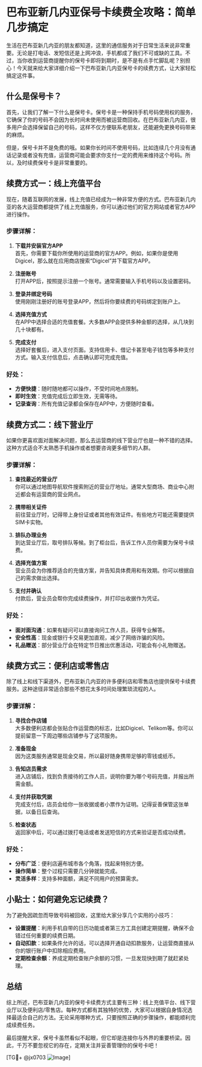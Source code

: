 # 巴布亚新几内亚保号卡续费全攻略：简单几步搞定

生活在巴布亚新几内亚的朋友都知道，这里的通信服务对于日常生活来说非常重要。无论是打电话、发短信还是上网冲浪，手机都成了我们不可或缺的工具。不过，当你收到运营商提醒你的保号卡即将到期时，是不是有点手忙脚乱呢？别担心！今天就来给大家详细介绍一下巴布亚新几内亚保号卡的续费方式，让大家轻松搞定这件事。

## 什么是保号卡？

首先，让我们了解一下什么是保号卡。保号卡是一种保持手机号码使用权的服务，它确保了你的号码不会因为长时间未使用而被运营商回收。在巴布亚新几内亚，很多用户会选择保留自己的号码，这样不仅方便联系老朋友，还能避免更换号码带来的麻烦。

但是，保号卡并不是免费的哦。如果你长时间不使用号码，比如连续几个月没有通话记录或者没有充值，运营商可能会要求你支付一定的费用来维持这个号码。所以，及时续费保号卡是非常重要的。

## 续费方式一：线上充值平台

现在，随着互联网的发展，线上充值已经成为一种非常方便的方式。巴布亚新几内亚的各大运营商都提供了线上充值服务，你可以通过他们的官方网站或者官方APP进行操作。

### 步骤详解：

1. **下载并安装官方APP**  
   首先，你需要下载你所使用的运营商的官方APP。例如，如果你是使用Digicel，那么就在应用商店搜索“Digicel”并下载官方APP。

2. **注册账号**  
   打开APP后，按照提示注册一个账号。通常需要输入手机号码以及设置密码。

3. **登录并绑定号码**  
   使用刚刚注册好的账号登录APP，然后将你要续费的号码绑定到账户上。

4. **选择充值方式**  
   在APP中选择合适的充值套餐。大多数APP会提供多种金额的选择，从几块到几十块都有。

5. **完成支付**  
   选择好套餐后，进入支付页面。支持信用卡、借记卡甚至电子钱包等多种支付方式。输入支付信息后，点击确认即可完成充值。

### 好处：
- **方便快捷**：随时随地都可以操作，不受时间地点限制。
- **即时生效**：充值完成后立即生效，无需等待。
- **记录查询**：所有充值记录都会保存在APP中，方便随时查看。

## 续费方式二：线下营业厅

如果你更喜欢面对面解决问题，那么去运营商的线下营业厅也是一种不错的选择。这种方式适合不太熟悉手机操作或者想要咨询更多细节的人群。

### 步骤详解：

1. **查找最近的营业厅**  
   你可以通过地图导航软件搜索附近的营业厅地址。通常大型商场、商业中心附近都会有运营商的营业网点。

2. **携带相关证件**  
   前往营业厅时，记得带上身份证或者其他有效证件。有些地方可能还需要提供SIM卡实物。

3. **排队办理业务**  
   到达营业厅后，取号排队等候。到了柜台后，告诉工作人员你需要为保号卡续费。

4. **选择充值方案**  
   营业员会为你推荐适合的充值方案，并告知具体费用和有效期。你可以根据自己的需求做出选择。

5. **支付并确认**  
   付款后，营业员会帮你完成续费操作，并打印出收据作为凭证。

### 好处：
- **面对面沟通**：如果有疑问可以直接询问工作人员，获得专业解答。
- **安全性高**：现金或银行卡交易更加直观，减少了网络诈骗的风险。
- **礼品赠送**：部分营业厅会在特定节日推出优惠活动，可能会有小礼物赠送。

## 续费方式三：便利店或零售店

除了线上和线下渠道外，巴布亚新几内亚的许多便利店和零售店也提供保号卡续费服务。这种途径非常适合那些不想花太多时间处理繁琐流程的人。

### 步骤详解：

1. **寻找合作店铺**  
   大多数便利店都会张贴合作运营商的标志，比如Digicel、Telikom等。你可以提前留意一下周边哪些店铺参与了这项服务。

2. **准备现金**  
   因为这类服务通常是现金交易，所以最好随身携带足够的零钱或纸币。

3. **告知店员需求**  
   进入店铺后，找到负责接待的工作人员，说明你要为哪个号码充值，并报出所需金额。

4. **支付并获取凭据**  
   完成支付后，店员会给你一张收据或者小票作为证明。记得妥善保管这张单据，以备日后查询。

5. **检查状态**  
   返回家中后，可以通过拨打电话或者发送短信的方式来验证是否成功续费。

### 好处：
- **分布广泛**：便利店遍布城市各个角落，找起来特别方便。
- **操作简单**：整个过程只需要几分钟就能完成。
- **灵活多样**：支持多种面额，满足不同用户的预算需求。

## 小贴士：如何避免忘记续费？

为了避免因疏忽而导致号码被回收，这里给大家分享几个实用的小技巧：

- **设置提醒**：利用手机自带的日历功能或者第三方工具创建定期提醒，确保不会错过任何重要的续费日期。
- **自动扣款**：如果条件允许的话，可以选择开通自动扣款服务，让运营商直接从你的银行账户中扣除相应费用。
- **定期检查余额**：养成定期检查账户余额的习惯，一旦发现快到期了就赶紧处理。

## 总结

综上所述，巴布亚新几内亚的保号卡续费方式主要有三种：线上充值平台、线下营业厅以及便利店/零售店。每种方式都有其独特的优势，大家可以根据自身情况选择最适合自己的方法。无论采用哪种方式，只要按照正确的步骤操作，都能顺利完成续费任务。

最后提醒大家，保号卡虽然看似不起眼，但它却是连接你与外界的重要桥梁。因此，千万不要忽视它的存在，定期关注并妥善管理你的保号卡吧！

[TG💪+ @jx0703 ![Image](https://github.com/user-attachments/assets/dbca1d08-cadb-493c-b0ec-ad6f7a83f270)]